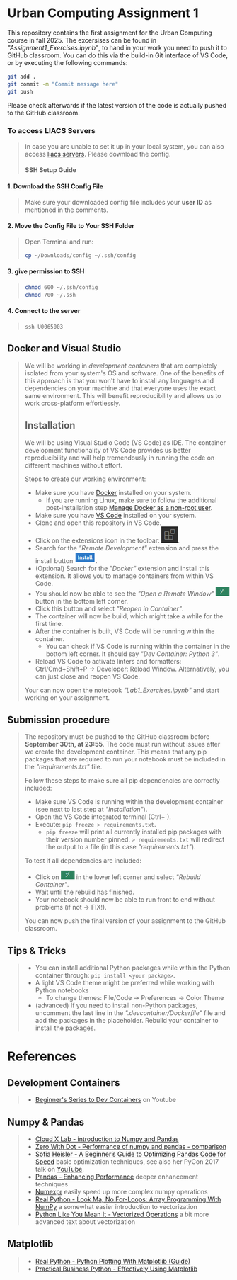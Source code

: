 ﻿# Urban Computing Assignment 1
This repository contains the first assignment for the Urban Computing course in fall 2025. The excersises can be found in *"Assignment1_Exercises.ipynb"*, to hand in your work you need to push it to GitHub classroom. You can do this via the build-in Git interface of VS Code, or by executing the following commands:
```bash
git add .
git commit -m "Commit message here"
git push
```
Please check afterwards if the latest version of the code is actually pushed to the GitHub classroom.

### To access LIACS Servers
> In case you are unable to set it up in your local system, you can also access [liacs servers](https://rel.liacs.nl/issc/ssh-access). Please download the config.
> #### SSH Setup Guide
#### 1. Download the SSH Config File
> Make sure your downloaded config file includes your **user ID** as mentioned in the comments.
#### 2. Move the Config File to Your SSH Folder
> Open Terminal and run:
> ```bash
> cp ~/Downloads/config ~/.ssh/config
> ```
#### 3. give permission to SSH 
> ```bash
> chmod 600 ~/.ssh/config
> chmod 700 ~/.ssh
> ```
#### 4. Connect to the server
> ```
> ssh U0065003
> ```


## Docker and Visual Studio
> We will be working in *development containers* that are completely isolated from your system's OS and software. One of the benefits of this approach is that you won't have to install any languages and dependencies on your machine and that everyone uses the exact same environment. This will benefit reproducibility and allows us to work cross-platform effortlessly.
> 
> 
> ## Installation
> We will be using Visual Studio Code (VS Code) as IDE. The container development functionality of VS Code provides us better reproducibility and will help tremendously in running the code on different machines without effort.
> 
> Steps to create our working environment:
> - Make sure you have [Docker](https://docs.docker.com/get-docker/) installed on your system.
>     - If you are running Linux, make sure to follow the additional post-installation step [Manage Docker as a non-root user](https://docs.docker.com/engine/install/linux-postinstall/#manage-docker-as-a-non-root-user).
> - Make sure you have [VS Code](https://code.visualstudio.com/) installed on your system.
> - Clone and open this repository in VS Code.
> - Click on the extensions icon in the toolbar: ![Extensions icon](docs/extensions.png).
> - Search for the *"Remote Development"* extension and press the install button ![Install button](docs/install.png).
> - (Optional) Search for the *"Docker"* extension and install this extension. It allows you to manage containers from within VS Code.
> - You should now be able to see the *"Open a Remote Window"* ![Remote Window](docs/remote-window.png) button in the bottom left corner.
> - Click this button and select *"Reopen in Container"*.
> - The container will now be build, which might take a while for the first time.
> - After the container is built, VS Code will be running within the container.
>     - You can check if VS Code is running within the container in the bottom left corner. It should say *"Dev Container: Python 3"*.
> - Reload VS Code to activate linters and formatters: Ctrl/Cmd+Shift+P -> Developer: Reload Window. Alternatively, you can just close and reopen VS Code.
> 
> Your can now open the notebook *"Lab1_Exercises.ipynb"* and start working on your assignment.

## Submission procedure
> The repository must be pushed to the GitHub classroom before **September 30th, at 23:55**. The code must run without issues after we create the development container. This means that any pip packages that are required to run your notebook must be included in the *"requirements.txt"* file.
> 
> Follow these steps to make sure all pip dependencies are correctly included:
> - Make sure VS Code is running within the development container (see next to last step at *"Installation"*).
> - Open the VS Code integrated terminal (Ctrl+`).
> - Execute: `pip freeze > requirements.txt`.
>     - `pip freeze` will print all currently installed pip packages with their version number pinned. `> requirements.txt` will redirect the output to a file (in this case *"requirements.txt"*).
> 
> To test if all dependencies are included:
> - Click on ![Remote Window](docs/remote-window.png) in the lower left corner and select *"Rebuild Container"*.
> - Wait until the rebuild has finished.
> - Your notebook should now be able to run front to end without problems (if not -> FIX!).
> 
> You can now push the final version of your assignment to the GitHub classroom.

## Tips & Tricks
> - You can install additional Python packages while within the Python container through: `pip install <your package>`.
> - A light VS Code theme might be preferred while working with Python notebooks
>     - To change themes: File/Code -> Preferences -> Color Theme
> - (advanced) If you need to install non-Python packages, uncomment the last line in the *".devcontainer/Dockerfile"* file and add the packages in the placeholder. Rebuild your container to install the packages.

# References
## Development Containers
> - [Beginner's Series to Dev Containers](https://www.youtube.com/watch?v=61M2takIKl8&list=PLj6YeMhvp2S5G_X6ZyMc8gfXPMFPg3O31) on Youtube

## Numpy & Pandas
> - [Cloud X Lab - introduction to Numpy and Pandas](https://cloudxlab.com/blog/numpy-pandas-introduction/)
> - [Zero With Dot - Performance of numpy and pandas - comparison](https://zerowithdot.com/python-numpy-and-pandas-performance/)
> - [Sofia Heisler - A Beginner’s Guide to Optimizing Pandas Code for Speed](https://engineering.upside.com/a-beginners-guide-to-optimizing-pandas-code-for-speed-c09ef2c6a4d6) basic optimization techniques, see also her PyCon 2017 talk on [YouTube](https://www.youtube.com/watch?v=HN5d490_KKk).
> - [Pandas - Enhancing Performance](https://pandas.pydata.org/pandas-docs/stable/user_guide/enhancingperf.html) deeper enhancement techniques
> - [Numexpr](https://github.com/pydata/numexpr) easily speed up more complex numpy operations
> - [Real Python - Look Ma, No For-Loops: Array Programming With NumPy](https://realpython.com/numpy-array-programming/) a somewhat easier introduction to vectorization
> - [Python Like You Mean It - Vectorized Operations](https://www.pythonlikeyoumeanit.com/Module3_IntroducingNumpy/VectorizedOperations.html) a bit more advanced text about vectorization

## Matplotlib
> - [Real Python - Python Plotting With Matplotlib (Guide)](https://realpython.com/python-matplotlib-guide/)
> - [Practical Business Python - Effectively Using Matplotlib](https://pbpython.com/effective-matplotlib.html)







